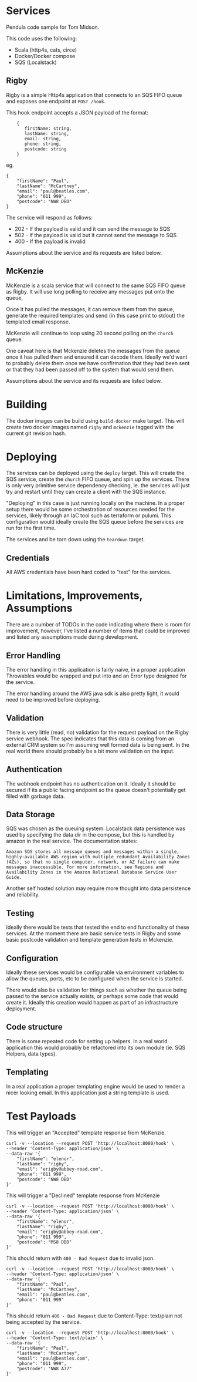 # Services

Pendula code sample for Tom Midson.

This code uses the following:
- Scala (http4s, cats, circe)
- Docker/Docker compose
- SQS (Localstack)

## Rigby

Rigby is a simple Http4s application that connects to an SQS FIFO queue
and exposes one endpoint at `POST /hook`.

This hook endpoint accepts a JSON payload of the format:

```
    {
       firstName: string,
       lastName: string,
       email: string,
       phone: string,
       postcode: string
    }
```

eg.

```
{
    "firstName": "Paul",
    "lastName": "McCartney",
    "email": "paul@beatles.com",
    "phone": "011 999",
    "postcode": "NW8 DBD"
}
```

The service will respond as follows:

- 202 - If the payload is valid and it can send the message to SQS
- 502 - If the payload is valid but it cannot send the message to SQS
- 400 - If the payload is invalid

Assumptions about the service and its requests are listed below.

## McKenzie

McKenzie is a scala service that will connect to the same SQS FIFO queue
as Rigby. It will use long polling to receive any messages put onto the queue,

Once it has pulled the messages, it can remove them from the queue,
generate the required templates and send (in this case print to stdout) the
templated email response.

McKenzie will continue to loop using 20 second polling on the `church` queue.

One caveat here is that Mckenzie deletes the messages from the queue once it has
pulled them and ensured it can decode them. Ideally we'd want to probably
delete them once we have confirmation that they had been sent or that
they had been passed off to the system that would send them.

Assumptions about the service and its requests are listed below.

# Building

The docker images can be build using `build-docker` make target.
This will create two docker images named `rigby` and `mckenzie` tagged
with the current git revision hash.

# Deploying

The services can be deployed using the `deploy` target. This will
create the SQS service, create the `church` FIFO queue, and spin up
the services.  There is only very primitive service dependency checking,
ie. the services will just try and restart until they can create
a client with the SQS instance.

"Deploying" in this case is just running locally on the machine. In a proper
setup there would be some orchestration of resources needed for the services,
likely through an IaC tool such as terraform or pulumi. This configuration would
ideally create the SQS queue before the services are run for the first time.

The services and be torn down using the `teardown` target.

## Credentials

All AWS credentials have been hard coded to "test" for the services.

# Limitations, Improvements, Assumptions

There are a number of TODOs in the code indicating where there is room for
improvement, however, I've listed a number of items that could be improved
and listed any assumptions made during development.

## Error Handling

The error handling in this application is fairly naive, in a proper application
Throwables would be wrapped and put into and an Error type designed for the
service.

The error handling around the AWS java sdk is also pretty light, it would need
to be improved before deploying.

## Validation

There is very little (read, no) validation for the request payload on the Rigby
service webhook.  The spec indicates that this data is coming from an external
CRM system so I'm assuming well formed data is being sent. In the real world
there should probably be a bit more validation on the input.

## Authentication

The webhook endpoint has no authentication on it. Ideally it should be secured
if its a public facing endpoint so the queue doesn't potentially get filled
with garbage data.

## Data Storage

SQS was chosen as the queuing system. Localstack data persistence was used by
specifying the data dir in the compose, but this is handled by amazon in the
real service. The documentation states:

```
Amazon SQS stores all message queues and messages within a single, highly-available AWS region with multiple redundant Availability Zones (AZs), so that no single computer, network, or AZ failure can make messages inaccessible. For more information, see Regions and Availability Zones in the Amazon Relational Database Service User Guide.
```

Another self hosted solution may require more thought into data persistence
and reliability.

## Testing

Ideally there would be tests that tested the end to end functionality of
these services. At the moment there are basic service tests in Rigby
and some basic postcode validation and template generation tests in Mckenzie.

## Configuration

Ideally these services would be configurable via environment variables to allow
the queues, ports, etc to be configured when the service is started.

There would also be validation for things such as whether the queue being
passed to the service actually exists, or perhaps some code that would create it.
Ideally this creation would happen as part of an infrastructure deployment.

## Code structure

There is some repeated code for setting up helpers. In a real world application
this would probably be refactored into its own module (ie. SQS Helpers, data types).

## Templating

In a real application a proper templating engine would be used to render a nicer
looking email. In this application just a string template is used.

# Test Payloads

This will trigger an "Accepted" template response from McKenzie.

```
curl -v --location --request POST 'http://localhost:8080/hook' \
--header 'Content-Type: application/json' \
--data-raw '{
    "firstName": "elenor",
    "lastName": "rigby",
    "email": "erigby@abbey-road.com",
    "phone": "011 999",
    "postcode": "NW8 DBD"
}'
```

This will trigger a "Declined" template response from McKenzie

```
curl -v --location --request POST 'http://localhost:8080/hook' \
--header 'Content-Type: application/json' \
--data-raw '{
    "firstName": "elenor",
    "lastName": "rigby",
    "email": "erigby@abbey-road.com",
    "phone": "011 999",
    "postcode": "MS8 DBD"
}'
```

This should return with `400 - Bad Request` due to invalid json.

```
curl -v --location --request POST 'http://localhost:8080/hook' \
--header 'Content-Type: application/json' \
--data-raw '{
    "firstName": "Paul",
    "lastName": "McCartney",
    "email": "paul@beatles.com",
    "phone": "011 999"
}'
```

This should return `400 - Bad Request` due to Content-Type: text/plain
not being accepted by the service.

```
curl -v --location --request POST 'http://localhost:8080/hook' \
--header 'Content-Type: text/plain' \
--data-raw '{
    "firstName": "Paul",
    "lastName": "McCartney",
    "email": "paul@beatles.com",
    "phone": "011 999",
    "postcode": "NW8 A77"
}'
```
